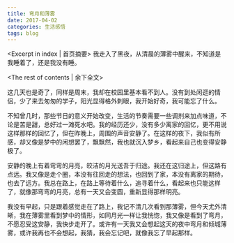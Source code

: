 ```yaml
---
title: 弯月和薄雾
date: 2017-04-02 
categories: 生活感悟
tags: blog
---
```

<Excerpt in index | 首页摘要>
我走入了黑夜，从清晨的薄雾中醒来，不知道是我睡着了，还是我没有睡。
<!--more-->
<The rest of contents | 余下全文>

这几天也是奇了，同样是周末，我却在校园里基本看不到人。没有到处闲逛的情侣，少了来去匆匆的学子，阳光显得格外刺眼，我开始好奇，我可能忘了什么。

不知曾几时，那些节日的意义开始改变，生活的节奏需要一些调剂来加点味道，不论是苦是甜，总好过一滩死水吧。我的经历还少，没有多少离家的回忆，更不用说这样那样的回忆了，但在昨晚上，周围的声音安静了。在这样的夜下，我似有所感，却又像是梦中的闲想罢了，飘飘然，我也就沉入梦乡，看起来自己也变得安静极了。

安静的晚上有着弯弯的月亮，皎洁的月光送吾于归途。我还在这归途上，但这路有点远。我又像是走个圈，本没有往回走的想法，也回到了家，本没有离家的期待，也去了远方。我总在路上，在路上等待着什么，追寻着什么，看起来也只能这样了，就像那弯弯的月亮，总有一天又会变圆，重新显得那样明亮。

我没有早起，只是跟着感觉走在了路上，我记不清几次看到那薄雾，但今天尤外清晰，我在薄雾里看到梦中的情形，如同月光一样让我恍惚，我又像是看到了弯月，不愿忍受这安静，我快步走开了。或许有一天我又会想起这天的夜中弯月和倾城薄雾，或许我再也不会想起，我猜，我会忘记吧，就像我忘了早起那样。
